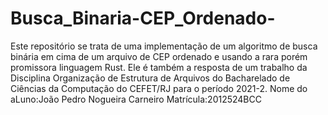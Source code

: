 # Busca_Binaria-CEP_Ordenado-
   Este repositório se trata de uma implementação de um algoritmo de busca binária em cima de um arquivo de CEP ordenado e usando a rara porém promissora linguagem Rust.
Ele é também a resposta de um trabalho da Disciplina Organização de Estrutura de Arquivos do Bacharelado de Ciências da Computação do CEFET/RJ para o período 2021-2.
Nome do aLuno:João Pedro Nogueira Carneiro                                Matrícula:2012524BCC
